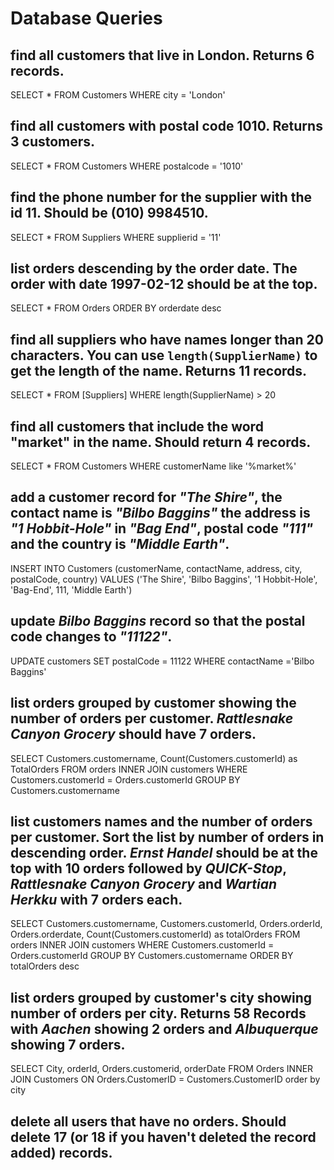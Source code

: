 # Database Queries

## find all customers that live in London. Returns 6 records.

SELECT \*
FROM Customers
WHERE city = 'London'

## find all customers with postal code 1010. Returns 3 customers.

SELECT \*
FROM Customers
WHERE postalcode = '1010'

## find the phone number for the supplier with the id 11. Should be (010) 9984510.

SELECT \*
FROM Suppliers
WHERE supplierid = '11'

## list orders descending by the order date. The order with date 1997-02-12 should be at the top.

SELECT \*
FROM Orders
ORDER BY orderdate desc

## find all suppliers who have names longer than 20 characters. You can use `length(SupplierName)` to get the length of the name. Returns 11 records.

SELECT \* FROM [Suppliers] WHERE length(SupplierName) > 20

## find all customers that include the word "market" in the name. Should return 4 records.

SELECT \* FROM Customers WHERE customerName like '%market%'

## add a customer record for _"The Shire"_, the contact name is _"Bilbo Baggins"_ the address is _"1 Hobbit-Hole"_ in _"Bag End"_, postal code _"111"_ and the country is _"Middle Earth"_.

INSERT INTO Customers (customerName, contactName, address, city, postalCode, country)
VALUES ('The Shire', 'Bilbo Baggins', '1 Hobbit-Hole', 'Bag-End', 111, 'Middle Earth')

## update _Bilbo Baggins_ record so that the postal code changes to _"11122"_.

UPDATE customers
SET postalCode = 11122
WHERE contactName ='Bilbo Baggins'

## list orders grouped by customer showing the number of orders per customer. _Rattlesnake Canyon Grocery_ should have 7 orders.

SELECT Customers.customername, Count(Customers.customerId) as TotalOrders
FROM orders
INNER JOIN customers
WHERE Customers.customerId = Orders.customerId
GROUP BY Customers.customername

## list customers names and the number of orders per customer. Sort the list by number of orders in descending order. _Ernst Handel_ should be at the top with 10 orders followed by _QUICK-Stop_, _Rattlesnake Canyon Grocery_ and _Wartian Herkku_ with 7 orders each.

SELECT Customers.customername, Customers.customerId, Orders.orderId, Orders.orderdate, Count(Customers.customerId) as totalOrders
FROM orders
INNER JOIN customers
WHERE Customers.customerId = Orders.customerId
GROUP BY Customers.customername
ORDER BY totalOrders desc

## list orders grouped by customer's city showing number of orders per city. Returns 58 Records with _Aachen_ showing 2 orders and _Albuquerque_ showing 7 orders.

SELECT City, orderId, Orders.customerid, orderDate
FROM Orders
INNER JOIN Customers
ON Orders.CustomerID = Customers.CustomerID
order by city

## delete all users that have no orders. Should delete 17 (or 18 if you haven't deleted the record added) records.
